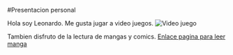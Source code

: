 #Presentacion personal

Hola soy Leonardo.
Me gusta jugar a video juegos.
![Video juego](![capsule_616x353](https://github.com/Nardo104/Nardo104/assets/164507058/61523bed-dfcb-4ae8-9f92-f4cfe1cf190a)
)

Tambien disfruto de la lectura de mangas y comics.
[Enlace pagina para leer manga](https://visortmo.com/)


